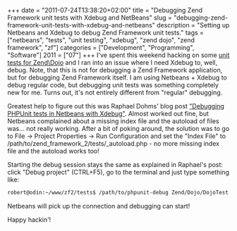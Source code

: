 +++
date = "2011-07-24T13:38:20+02:00"
title = "Debugging Zend Framework unit tests with Xdebug and NetBeans"
slug = "debugging-zend-framework-unit-tests-with-xdebug-and-netbeans"
description = "Setting up Netbeans and Xdebug to debug Zend Framework unit tests."
tags = ["netbeans", "tests", "unit testing", "xdebug", "zend dojo", "zend framework", "zf"]
categories = ["Development", "Programming", "Software"]
2011 = ["07"]
+++
I've spent this weekend hacking on some <a href="https://github.com/robertbasic/zf2/tree/dojo">unit tests for Zend\Dojo</a> and I ran into an issue where I need Xdebug to, well, debug. Note, that this is not for debugging a Zend Framework application, but for debugging Zend Framework itself. I am using Netbeans + Xdebug to debug regular code, but debugging unit tests was something completely new for me. Turns out, it's not entirely different from "regular" debugging.

Greatest help to figure out this was Raphael Dohms' blog post <a href="http://blog.rafaeldohms.com.br/2011/05/13/debugging-phpunit-tests-in-netbeans-with-xdebug/">"Debugging PHPUnit tests in Netbeans with Xdebug"</a>. Almost worked out fine, but Netbeans complained about a missing index file and the autoload of files was... not really working. After a bit of poking around, the solution was to go to File -> Project Properties -> Run Configuration and set the "Index File" to /path/to/zend_framework_2/tests/_autoload.php - no more missing index file and the autoload works too!

Starting the debug session stays the same as explained in Raphael's post: click "Debug project" (CTRL+F5), go to the terminal and just type something like:

``` bash
robert@odin:~/www/zf2/tests$ /path/to/phpunit-debug Zend/Dojo/DojoTest.php
```

Netbeans will pick up the connection and debugging can start!

Happy hackin'!
